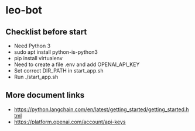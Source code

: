 # leo-bot

## Checklist before start

* Need Python 3
* sudo apt install python-is-python3
* pip install virtualenv
* Need to create a file .env and add OPENAI_API_KEY 
* Set correct DIR_PATH in start_app.sh
* Run ./start_app.sh

## More document links

* https://python.langchain.com/en/latest/getting_started/getting_started.html
* https://platform.openai.com/account/api-keys